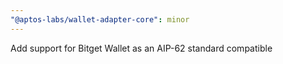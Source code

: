 ```yaml
---
"@aptos-labs/wallet-adapter-core": minor
---
```


Add support for Bitget Wallet as an AIP-62 standard compatible